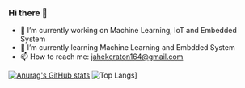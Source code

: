 ### Hi there 👋



- 🔭 I’m currently working on Machine Learning, IoT and Embedded System
- 🌱 I’m currently learning Machine Learning and Embdded System
- 📫 How to reach me: jahekeraton164@gmail.com


[![Anurag's GitHub stats](https://github-readme-stats.vercel.app/api?username=BiggusMaximus&show_icons=true&theme=tokyonight)](https://github.com/anuraghazra/github-readme-stats)
![Top Langs](https://github-readme-stats.vercel.app/api/top-langs/?username=BiggusMaximus&langs_count=8&theme=tokyonight)]
